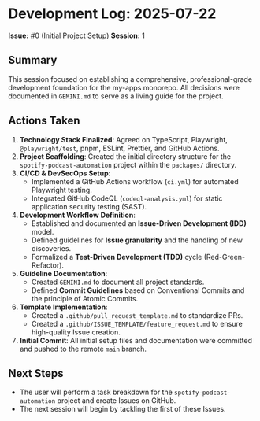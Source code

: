 # Development Log: 2025-07-22

**Issue:** #0 (Initial Project Setup)
**Session:** 1

## Summary

This session focused on establishing a comprehensive, professional-grade development foundation for the my-apps monorepo. All decisions were documented in `GEMINI.md` to serve as a living guide for the project.

## Actions Taken

1.  **Technology Stack Finalized**: Agreed on TypeScript, Playwright, `@playwright/test`, pnpm, ESLint, Prettier, and GitHub Actions.
2.  **Project Scaffolding**: Created the initial directory structure for the `spotify-podcast-automation` project within the `packages/` directory.
3.  **CI/CD & DevSecOps Setup**:
    - Implemented a GitHub Actions workflow (`ci.yml`) for automated Playwright testing.
    - Integrated GitHub CodeQL (`codeql-analysis.yml`) for static application security testing (SAST).
4.  **Development Workflow Definition**:
    - Established and documented an **Issue-Driven Development (IDD)** model.
    - Defined guidelines for **Issue granularity** and the handling of new discoveries.
    - Formalized a **Test-Driven Development (TDD)** cycle (Red-Green-Refactor).
5.  **Guideline Documentation**:
    - Created `GEMINI.md` to document all project standards.
    - Defined **Commit Guidelines** based on Conventional Commits and the principle of Atomic Commits.
6.  **Template Implementation**:
    - Created a `.github/pull_request_template.md` to standardize PRs.
    - Created a `.github/ISSUE_TEMPLATE/feature_request.md` to ensure high-quality Issue creation.
7.  **Initial Commit**: All initial setup files and documentation were committed and pushed to the remote `main` branch.

## Next Steps

- The user will perform a task breakdown for the `spotify-podcast-automation` project and create Issues on GitHub.
- The next session will begin by tackling the first of these Issues.

